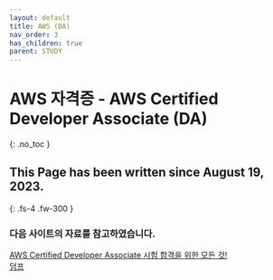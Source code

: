 ```yaml
---
layout: default
title: AWS (DA)
nav_order: 3
has_children: true
parent: STUDY
---
```


# AWS 자격증 - AWS Certified Developer Associate (DA)
{: .no_toc }

## This Page has been written since August 19, 2023.  
{: .fs-4 .fw-300 }

### 다음 사이트의 자료를 참고하였습니다.  
[AWS Certified Developer Associate 시험 합격을 위한 모든 것!](https://www.udemy.com/course/best-aws-certified-developer-associate/)  
[덤프](https://exam.ogu45.com/)